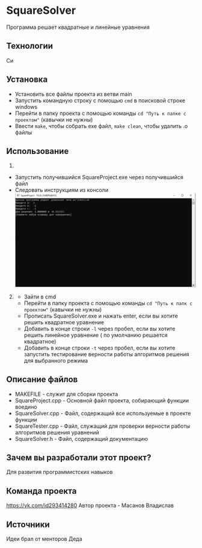 # SquareSolver
Программа решает квадратные и линейные уравнения


## Технологии
Си

## Установка
- Установить все файлы проекта из ветви main
- Запустить командную строку с помощью `cmd` в поисковой строке windows
- Перейти в папку проекта с помощью команды `cd "Путь к папке с проектом"` (кавычки не нужны)
- Ввести `make`, чтобы собрать exe файл, `make clean`, чтобы удалить .o файлы

## Использование
1)
- Запустить получившийся SquareProject.exe через получившийся файл
- Следовать инструкциям из консоли
![Иллюстрация к проекту](https://github.com/IpadikVUZ/Kvadrat/blob/main/preview.png)

2) - Зайти в cmd
   - Перейти в папку проекта с помощью команды `cd "Путь к папк с проектом"` (кавычки не нужны)
   - Прописать SquareSolver.exe и нажать enter, если вы хотите решить квадратное уравнение
   - Добавить в конце строки `-l` через пробел, если вы хотите решить линейное уравнение ( по умолчанию решается квадратное)
   - Добавить в конце строки `-t` через пробел, если вы хотите запустить тестирование верности работы алгоритмов решения для выбранного режима

## Описание файлов
- MAKEFILE - служит для сборки проекта
- SquareProject.cpp - Основной файл проекта, собирающий функции воедино
- SquareSolver.cpp - Файл, содержащий все используемые в проекте функции
- SquareTester.cpp - Файл, служащий для проверки верности работы алгоритмов решения уравнений
- SquareSolver.h - Файл, содержащий документацию

## Зачем вы разработали этот проект?
Для развития программистских навыков

## Команда проекта
https://vk.com/id293414280 Автор проекта - Масанов Владислав

## Источники
Идеи брал от менторов Деда
